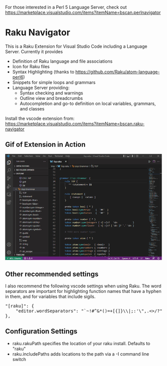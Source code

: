 For those interested in a Perl 5 Language Server, check out https://marketplace.visualstudio.com/items?itemName=bscan.perlnavigator

# Raku Navigator

This is a Raku Extension for Visual Studio Code including a Language Server. Currently it provides
- Definition of Raku language and file associations
- Icon for Raku files
- Syntax Highlighting (thanks to https://github.com/Raku/atom-language-perl6)
- Snippets for simple loops and grammars 
- Language Server providing:
  - Syntax checking and warnings
  - Outline view and breadcrumbs
  - Autocompletion and go-to definition on local variables, grammars, and classes


Install the vscode extension from: https://marketplace.visualstudio.com/items?itemName=bscan.raku-navigator 

## Gif of Extension in Action

![Gif of Raku LSP](https://raw.githubusercontent.com/bscan/RakuNavigator/master/images/RakuLSP.gif)


## Other recommended settings
I also recommend the following vscode settings when using Raku.
The word separators are important for highlighting function names that have a hyphen in them, and for variables that include sigils.

<pre>
"[raku]": {
	"editor.wordSeparators": "`~!#^&*()=+[{]}\\|;:'\",.<>/?",
},
</pre>



## Configuration Settings

- raku.rakuPath specifies the location of your raku install. Defaults to "raku"
- raku.includePaths adds locations to the path via a -I command line switch
